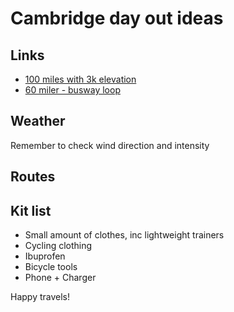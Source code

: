 # Cambridge day out ideas  

## Links

- [100 miles with 3k elevation](https://www.strava.com/activities/11985829692)
- [60 miler - busway loop](https://www.strava.com/activities/12280366891)

## Weather
Remember to check wind direction and intensity

## Routes


## Kit list
- Small amount of clothes, inc lightweight trainers
- Cycling clothing
- Ibuprofen
- Bicycle tools
- Phone + Charger

Happy travels!



